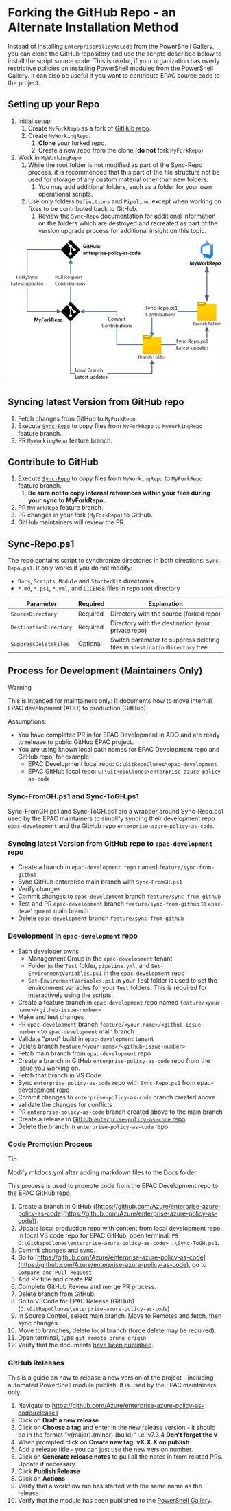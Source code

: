 # Forking the GitHub Repo - an Alternate Installation Method

Instead of installing `EnterprisePolicyAsCode` from the PowerShell Gallery, you can clone the GitHub repository and use the scripts described below to install the script source code. This is useful, if your organization has overly restrictive policies on installing PowerShell modules from the PowerShell Gallery. It can also be useful if you want to contribute EPAC source code to the project.

## Setting up your Repo

1. Initial setup
      1. Create `MyForkRepo` as a fork of [GitHub repo](https://github.com/Azure/enterprise-azure-policy-as-code).
      1. Create `MyWorkingRepo`.
            1. **Clone** your forked repo.
            1. Create a new repo from the clone (**do not** fork `MyForkRepo`)
1. Work in `MyWorkingRepo`
      1. While the root folder is not modified as part of the Sync-Repo process, it is recommended that this part of the file structure not be used for storage of any custom material other than new folders.
          1. You may add additional folders, such as a folder for your own operational scripts.
      1. Use only folders `Definitions` and `Pipeline`, except when working on fixes to be contributed back to GitHub.
          1. Review the [`Sync-Repo`](#sync-repops1) documentation for additional information on the folders which are destroyed and recreated as part of the version upgrade process for additional insight on this topic.

![image](Images/Sync-Repo.png)

## Syncing latest Version from GitHub repo

1. Fetch changes from GitHub to `MyForkRepo`.
2. Execute [`Sync-Repo`](#sync-repops1) to copy files from `MyForkRepo` to `MyWorkingRepo` feature branch.
3. PR `MyWorkingRepo` feature branch.

## Contribute to GitHub

1. Execute [`Sync-Repo`](#sync-repops1) to copy files from `MyWorkingRepo` to `MyForkRepo` feature branch.
    1. **Be sure not to copy internal references within your files during your sync to MyForkRepo.**
2. PR `MyForkRepo` feature branch.
3. PR changes in your fork (`MyForkRepo`) to GitHub.
4. GitHub maintainers will review the PR.

## Sync-Repo.ps1

The repo contains script to synchronize directories in both directions: `Sync-Repo.ps1`. It only works if you do not modify:

* `Docs`, `Scripts`, `Module` and `StarterKit` directories
* `*.md`, `*.ps1`, `*.yml`, and `LICENSE` files in repo root directory

|Parameter | Required | Explanation |
|----------|----------|-------------|
| `SourceDirectory` | Required | Directory with the source (forked repo) |
| `DestinationDirectory` | Required | Directory with the destination (your private repo) |
| `SuppressDeleteFiles` | Optional | Switch parameter to suppress deleting files in `$destinationDirectory` tree |

## Process for Development (Maintainers Only)

> [!WARNING]
> This is Intended for maintainers only: It documents how to move internal EPAC development (ADO) to production (GitHub).

Assumptions:

* You have completed PR in for EPAC Development in ADO and are ready to release to public GitHub EPAC project.
* You are using known local path names for EPAC Development repo and GitHub repo, for example:
  * EPAC Development local repo: `C:\GitRepoClones\epac-development`
  * EPAC GitHub local repo: `C:\GitRepoClones\enterprise-azure-policy-as-code`

### Sync-FromGH.ps1 and Sync-ToGH.ps1

Sync-FromGH.ps1 and Sync-ToGH.ps1 are a wrapper around Sync-Repo.ps1 used by the EPAC maintainers to simplify syncing their development repo `epac-development` and the GitHub repo `enterprise-azure-policy-as-code`.

### Syncing latest Version from GitHub repo to `epac-development` repo

* Create a branch in `epac-development repo` named `feature/sync-from-github`
* Sync GitHub enterprise main branch with `Sync-FromGH.ps1`
* Verify changes
* Commit changes to `epac-development` branch `feature/sync-from-github`
* Test and PR `epac-development` branch `feature/sync-from-github` to `epac-development` main branch
* Delete `epac-development` branch `feature/sync-from-github`

### Development in `epac-development` repo

* Each developer owns
  * Management Group in the `epac-development` tenant
  * Folder in the `Test` folder, `pipeline.yml`, and `Set-EnvironmentVariables.ps1` in the `epac-development` repo
  * `Set-EnvironmentVariables.ps1` in your Test folder is used to set the environment variables for your `Test` folders. This is required for interactively using the scripts.
* Create a feature branch in `epac-development` repo named `feature/<your-name>/<github-issue-number>`
* Make and test changes
* PR `epac-development` branch `feature/<your-name>/<github-issue-number>` to `epac-development` main branch
* Validate "prod" build in `epac-development` tenant
* Delete branch `feature/<your-name>/<github-issue-number>`
* Fetch main branch from `epac-development` repo
* Create a branch in GitHub `enterprise-policy-as-code` repo from the issue you working on.
* Fetch that branch in VS Code
* Sync `enterprise-policy-as-code` repo with `Sync-Repo.ps1` from epac-development repo
* Commit changes to `enterprise-policy-as-code` branch created above
* validate the changes for conflicts
* PR `enterprise-policy-as-code` branch created above to the main branch
* Create a release in [GitHub `enterprise-policy-as-code` repo](#)
* Delete the branch in `enterprise-policy-as-code` repo

### Code Promotion Process

> [!TIP]
> Modify mkdocs.yml after adding markdown files to the Docs folder.

This process is used to promote code from the EPAC Development repo to the EPAC GitHub repo.

1. Create a branch in GitHub ([https://github.com/Azure/enterprise-azure-policy-as-code](https://github.com/Azure/enterprise-azure-policy-as-code)).
2. Update local production repo with content from local development repo. In local VS code repo for EPAC GitHub, open terminal:
   `PS C:\GitRepoClones\enterprise-azure-policy-as-code> .\Sync-ToGH.ps1`.
3. Commit changes and sync.
4. Go to [https://github.com/Azure/enterprise-azure-policy-as-code](https://github.com/Azure/enterprise-azure-policy-as-code), go to `Compare and Pull Request`
5. Add PR title and create PR.
6. Complete GitHub Review and merge PR process.
7. Delete branch from GitHub.
8. Go to VSCode for EPAC Release (GitHub) (`C:\GitRepoClones\enterprise-azure-policy-as-code`)
9. In Source Control, select main branch. Move to Remotes and fetch, then sync changes.
10. Move to branches, delete local branch (force delete may be required).
11. Open terminal, type `git remote prune origin`
12. Verify that the documents [have been published](https://aka.ms/epac).

### GitHub Releases

This is a guide on how to release a new version of the project - including automated PowerShell module publish. It is used by the EPAC maintainers only.

1. Navigate to <https://github.com/Azure/enterprise-azure-policy-as-code/releases>
2. Click on **Draft a new release**
3. Click on **Choose a tag** and enter in the new release version - it should be in the format "v(major).(minor).(build)" i.e. v7.3.4 **Don't forget the v**
4. When prompted click on **Create new tag: vX.X.X on publish**
5. Add a release title - you can just use the new version number.
6. Click on **Generate release notes** to pull all the notes in from related PRs. Update if necessary.
7. Click **Publish Release**
8. Click on **Actions**
9. Verify that a workflow run has started with the same name as the release.
12. Verify that the module has been published to the [PowerShell Gallery](https://www.powershellgallery.com/packages/EnterprisePolicyAsCode).
